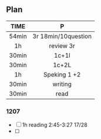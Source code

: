 ## Plan

| TIME  |          P           |
| :---: | :------------------: |
| 54min | 3r  18min/10question |
|  1h   |      review 3r       |
| 30min |        1c+1l         |
| 30min |        1c+2L         |
|  1h   |    Speking  1 +2     |
| 30min |       writing        |
| 30min |         read         |

### 1207

- [ ] 1h reading   2:45-3:27  17/28
- [ ] 